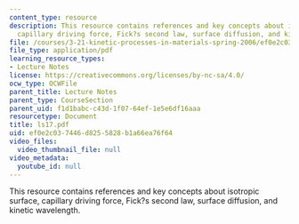 ```yaml
---
content_type: resource
description: This resource contains references and key concepts about isotropic surface,
  capillary driving force, Fick?s second law, surface diffusion, and kinetic wavelength.
file: /courses/3-21-kinetic-processes-in-materials-spring-2006/ef0e2c037446d8255828b1a66ea76f64_ls17.pdf
file_type: application/pdf
learning_resource_types:
- Lecture Notes
license: https://creativecommons.org/licenses/by-nc-sa/4.0/
ocw_type: OCWFile
parent_title: Lecture Notes
parent_type: CourseSection
parent_uid: f1d1babc-c43d-1f07-64ef-1e5e6df16aaa
resourcetype: Document
title: ls17.pdf
uid: ef0e2c03-7446-d825-5828-b1a66ea76f64
video_files:
  video_thumbnail_file: null
video_metadata:
  youtube_id: null
---
```

This resource contains references and key concepts about isotropic surface, capillary driving force, Fick?s second law, surface diffusion, and kinetic wavelength.